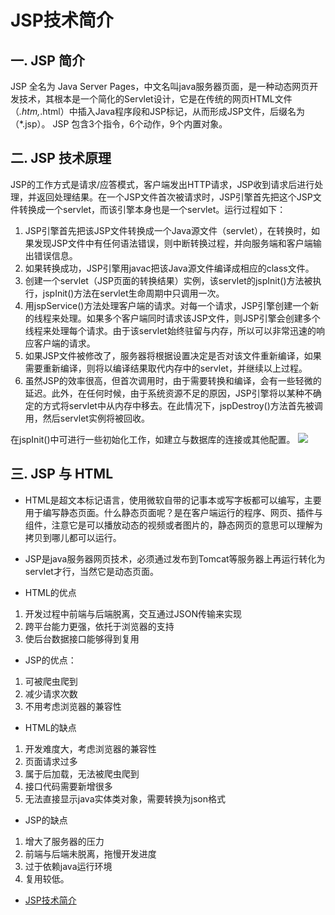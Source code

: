 # JSP技术简介
## 一. JSP 简介
JSP 全名为 Java Server Pages，中文名叫java服务器页面，是一种动态网页开发技术，其根本是一个简化的Servlet设计，它是在传统的网页HTML文件（*.htm,*.html）中插入Java程序段和JSP标记，从而形成JSP文件，后缀名为（*.jsp）。
JSP 包含3个指令，6个动作，9个内置对象。

## 二. JSP 技术原理
JSP的工作方式是请求/应答模式，客户端发出HTTP请求，JSP收到请求后进行处理，并返回处理结果。在一个JSP文件首次被请求时，JSP引擎首先把这个JSP文件转换成一个servlet，而该引擎本身也是一个servlet。运行过程如下：
1. JSP引擎首先把该JSP文件转换成一个Java源文件（servlet），在转换时，如果发现JSP文件中有任何语法错误，则中断转换过程，并向服务端和客户端输出错误信息。
2. 如果转换成功，JSP引擎用javac把该Java源文件编译成相应的class文件。
3. 创建一个servlet（JSP页面的转换结果）实例，该servlet的jspInit()方法被执行，jspInit()方法在servlet生命周期中只调用一次。
4. 用jspService()方法处理客户端的请求。对每一个请求，JSP引擎创建一个新的线程来处理。如果多个客户端同时请求该JSP文件，则JSP引擎会创建多个线程来处理每个请求。由于该servlet始终驻留与内存，所以可以非常迅速的响应客户端的请求。
5. 如果JSP文件被修改了，服务器将根据设置决定是否对该文件重新编译，如果需要重新编译，则将以编译结果取代内存中的servlet，并继续以上过程。
6. 虽然JSP的效率很高，但首次调用时，由于需要转换和编译，会有一些轻微的延迟。此外，在任何时候，由于系统资源不足的原因，JSP引擎将以某种不确定的方式将servlet中从内存中移去。在此情况下，jspDestroy()方法首先被调用，然后servlet实例将被回收。

在jspInit()中可进行一些初始化工作，如建立与数据库的连接或其他配置。
![](16340175-JSP%E6%8A%80%E6%9C%AF%E7%AE%80%E4%BB%8B/20180413190220478.png)

## 三. JSP 与 HTML 
- HTML是超文本标记语言，使用微软自带的记事本或写字板都可以编写，主要用于编写静态页面。什么静态页面呢？是在客户端运行的程序、网页、插件与组件，注意它是可以播放动态的视频或者图片的，静态网页的意思可以理解为拷贝到哪儿都可以运行。

- JSP是java服务器网页技术，必须通过发布到Tomcat等服务器上再运行转化为servlet才行，当然它是动态页面。

- HTML的优点    
1. 开发过程中前端与后端脱离，交互通过JSON传输来实现       
2. 跨平台能力更强，依托于浏览器的支持  
3. 使后台数据接口能够得到复用    
                                                  
-  JSP的优点：                    
1. 可被爬虫爬到                                 
2. 减少请求次数                                              
3. 不用考虑浏览器的兼容性

- HTML的缺点    
1. 开发难度大，考虑浏览器的兼容性
2. 页面请求过多
3. 属于后加载，无法被爬虫爬到 
4. 接口代码需要新增很多 
5. 无法直接显示java实体类对象，需要转换为json格式
                                            
- JSP的缺点
1. 增大了服务器的压力
2. 前端与后端未脱离，拖慢开发进度
3. 过于依赖java运行环境
4. 复用较低。

- [JSP技术简介](https://blog.csdn.net/Madeira/article/details/93377880)